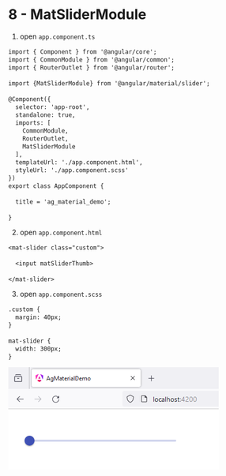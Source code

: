 # 8 - MatSliderModule
 
1. open `app.component.ts`

```
import { Component } from '@angular/core';
import { CommonModule } from '@angular/common';
import { RouterOutlet } from '@angular/router';

import {MatSliderModule} from '@angular/material/slider';

@Component({
  selector: 'app-root',
  standalone: true,
  imports: [
    CommonModule, 
    RouterOutlet,
    MatSliderModule
  ],
  templateUrl: './app.component.html',
  styleUrl: './app.component.scss'
})
export class AppComponent {

  title = 'ag_material_demo';

}
```

2. open `app.component.html`

```
<mat-slider class="custom">
  
  <input matSliderThumb>

</mat-slider>
```

3. open `app.component.scss`

```
.custom {
  margin: 40px;
}

mat-slider {
  width: 300px;
}
```

![Image](4.PNG)